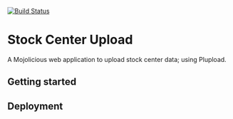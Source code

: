 [![Build Status](https://travis-ci.org/[dictyBase]/[StockCenterUpload].png)](https://travis-ci.org/[dictyBase]/[StockCenterUpload])

# Stock Center Upload

A Mojolicious web application to upload stock center data; using Plupload.

## Getting started


## Deployment